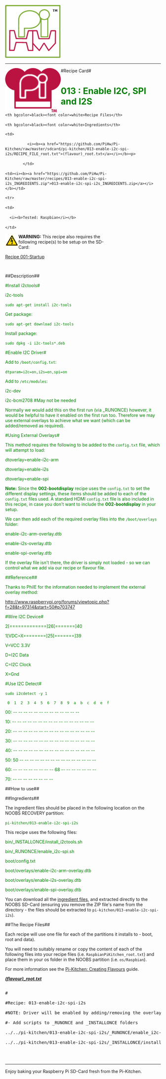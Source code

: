<!-- How to use comments in these files -->

<!-- ---------------------------------- -->

<!--Comments have been put in this file so that they can be automatically generated.



[How to customise the Markdown documents](CustomMarkdown.md)-->

<!--Template 03/01/2015-->































<img src="https://raw.githubusercontent.com/PiHw/Pi-Kitchen/master/markdown_source/markdown/img/pihwlogotm.png" width=180 />

<hr>



<img style="float:left" src="https://raw.githubusercontent.com/PiHw/Pi-Kitchen/master/markdown_source/markdown/img/PiKitchenRecipe.png" width=180 />

#Recipe Card#



<font color = GREEN>

<h1>013 : Enable I2C, SPI and I2S</h1>

</font>



<table style="width:35%" align="right" >

  <tr>

    <th bgcolor=black><font color=white>Recipe Files</th>

    <th bgcolor=black><font color=white>Ingredients</th>

  </tr>

  <tr>

    <td>

              <i><b><a href="https://github.com/PiHw/Pi-Kitchen/raw/master/sdcard/pi-kitchen/013-enable-i2c-spi-i2s/RECIPE_FILE_root.txt">(flavour)_root.txt</a></i></b><p>

            </td>		

    <td><i><b><a href="https://github.com/PiHw/Pi-Kitchen/raw/master/recipes/013-enable-i2c-spi-i2s_INGREDIENTS.zip">013-enable-i2c-spi-i2s_INGREDIENTS.zip</a></i></b></td>

  </tr>

    <tr>

    <td>

      <i><b>Tested: Raspbian</i></b>

    </td>

  </tr>

  </table>



<img style="float:left" src="https://raw.githubusercontent.com/PiHw/Pi-Kitchen/master/markdown_source/markdown/img/warn.png" height=40/>

<b>WARNING:</b> This recipe also requires the following recipe(s) to be setup on the SD-Card:<p>

<font color = GREEN>

<a href="https://github.com/PiHw/Pi-Kitchen/blob/master/recipes/Recipe 001-Startup">Recipe 001-Startup</a><p>

</font>



<br>





##Description##

<font color = GREEN>

#Install i2ctools#

i2c-tools

`sudo apt-get install i2c-tools`



Get package:

`sudo apt-get download i2c-tools`



Install package:

`sudo dpkg -i i2c-tools*.deb`



#Enable I2C Driver#

Add to `/boot/config.txt`:



`dtparam=i2c=on,i2s=on,spi=on`



Add to `/etc/modules`:



   i2c-dev

   i2c-bcm2708 #May not be needed

   

Normally we would add this on the first run (via _RUNONCE) however, it would be helpful to have it enabled on the first run too.  Therefore we may use external overlays to achieve what we want (which can be added/removed as required).



#Using External Overlays#

This method requires the following to be added to the `config.txt` file, which will attempt to load:



   dtoverlay=enable-i2c-arm

   dtoverlay=enable-i2s

   dtoverlay=enable-spi

   

**Note:** Since the **002-bootdisplay** recipe uses the `config.txt` to set the different display settings, these items should be added to each of the `config.txt` files used.  A standard HDMI `config.txt` file is also included in this recipe, in case you don't want to include the **002-bootdisplay** in your setup.



We can then add each of the required overlay files into the `/boot/overlays` folder:



   enable-i2c-arm-overlay.dtb

   enable-i2s-overlay.dtb

   enable-spi-overlay.dtb



If the overlay file isn't there, the driver is simply not loaded - so we can control what we add via our recipe or flavour file.

   

##Reference##

Thanks to PhilE for the information needed to implement the external overlay method:

http://www.raspberrypi.org/forums/viewtopic.php?f=28&t=97314&start=50#p703747



#Wire I2C Device#



2[=============]26[=======]40

1[VDC=X========]25[=======]39

V=VCC 3.3V

D=I2C Data

C=I2C Clock

X=Gnd



#Use I2C Detect#

`sudo i2cdetect -y 1`





     0  1  2  3  4  5  6  7  8  9  a  b  c  d  e  f

00:          -- -- -- -- -- -- -- -- -- -- -- -- --

10: -- -- -- -- -- -- -- -- -- -- -- -- -- -- -- --

20: -- -- -- -- -- -- -- -- -- -- -- -- -- -- -- --

30: -- -- -- -- -- -- -- -- -- -- -- -- -- -- -- --

40: -- -- -- -- -- -- -- -- -- -- -- -- -- -- -- --

50: 50 -- -- -- -- -- -- -- -- -- -- -- -- -- -- --

60: -- -- -- -- -- -- -- -- 68 -- -- -- -- -- -- --

70: -- -- -- -- -- -- -- --

</font>



##How to use##

<font color = GREEN>

<p>

</font>



##Ingredients##

The ingredient files should be placed in the following location on the NOOBS RECOVERY partition:<p>



<font color = GREEN>

<code>pi-kitchen/013-enable-i2c-spi-i2s</code><p>

</font>



This recipe uses the following files:<p>

<font color = GREEN>

bin/_INSTALLONCE/install_i2ctools.sh<p>bin/_RUNONCE/enable_i2c-spi.sh<p>boot/config.txt<p>boot/overlays/enable-i2c-arm-overlay.dtb<p>boot/overlays/enable-i2s-overlay.dtb<p>boot/overlays/enable-spi-overlay.dtb<p>

</font>





You can download all the <a href="https://github.com/PiHw/Pi-Kitchen/raw/master/recipes/013-enable-i2c-spi-i2s_INGREDIENTS.zip">ingredient files</a>, and extracted directly to the NOOBS SD-Card (ensuring you remove the ZIP file's name from the directory - the files should be extracted to <code>pi-kitchen/013-enable-i2c-spi-i2s</code>).<p>



##The Recipe Files##

Each recipe will use one file for each of the partitions it installs to - boot, root and data).<p>





You will need to suitably rename or copy the content of each of the following files into your recipe files (i.e. <code>RaspbianPiKitchen_root.txt</code>) and place them in your os folder in the NOOBS partition (i.e. <code>os/Raspbian</code>).<p>



For more information see the <a href="http://pihw.wordpress.com/guides/pi-kitchen/creatingflavours">Pi-Kitchen: Creating Flavours</a> guide.<p>





<i><b><a href="https://github.com/PiHw/Pi-Kitchen/raw/master/sdcard/pi-kitchen/013-enable-i2c-spi-i2s/RECIPE_FILE_root.txt">(flavour)_root.txt</a></i></b>

<pre>

#

#Recipe: 013-enable-i2c-spi-i2s

#NOTE: Driver will be enabled by adding/removing the overlay file in the boot/overlay folder

#- Add scripts to _RUNONCE and _INSTALLONCE folders

../../pi-kitchen/013-enable-i2c-spi-i2s/_RUNONCE/enable_i2c-spi.sh /home/pi/bin/_RUNONCE

../../pi-kitchen/013-enable-i2c-spi-i2s/_INSTALLONCE/install_i2ctools.sh /home/pi/bin/_INSTALLONCE



</pre>







<hr>



Enjoy baking your Raspberry Pi SD-Card fresh from the Pi-Kitchen.<p>



<!--========================END FILE================-->

